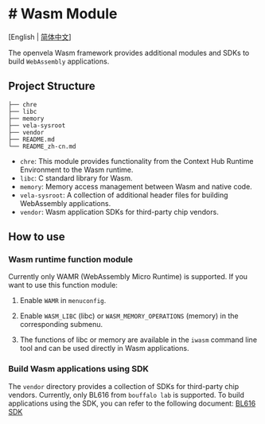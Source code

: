 # # Wasm Module

[English | [简体中文](./README_zh-cn.md)]

The openvela Wasm framework provides additional modules and SDKs to build `WebAssembly` applications.

## Project Structure

```tree
├── chre
├── libc
├── memory
├── vela-sysroot
├── vendor
├── README.md
└── README_zh-cn.md
```

* `chre`: This module provides functionality from the Context Hub Runtime Environment to the Wasm runtime.
* `libc`: C standard library for Wasm.
* `memory`: Memory access management between Wasm and native code.
* `vela-sysroot`: A collection of additional header files for building WebAssembly applications.
* `vendor`: Wasm application SDKs for third-party chip vendors.


## How to use

### Wasm runtime function module

Currently only WAMR (WebAssembly Micro Runtime) is supported. If you want to use this function module:
1. Enable `WAMR` in `menuconfig`.

2. Enable `WASM_LIBC` (libc) or `WASM_MEMORY_OPERATIONS` (memory) in the corresponding submenu.

3. The functions of libc or memory are available in the `iwasm` command line tool and can be used directly in Wasm applications.

### Build Wasm applications using SDK

The `vendor` directory provides a collection of SDKs for third-party chip vendors. Currently, only BL616 from `bouffalo lab` is supported. To build applications using the SDK, you can refer to the following document: [BL616 SDK](./vendor/bouffalo/README.md)
